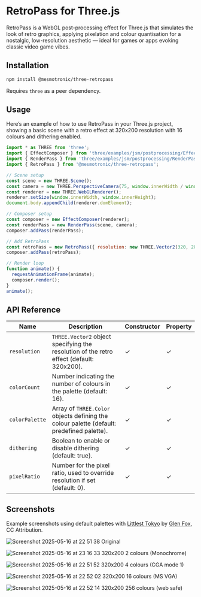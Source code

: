 # RetroPass for Three.js

RetroPass is a WebGL post-processing effect for Three.js that simulates the look of retro graphics, applying pixelation and colour quantisation for a nostalgic, low-resolution aesthetic — ideal for games or apps evoking classic video game vibes.

## Installation

```bash
npm install @mesmotronic/three-retropass
```

Requires `three` as a peer dependency.

## Usage

Here’s an example of how to use RetroPass in your Three.js project, showing a basic scene with a retro effect at 320x200 resolution with 16 colours and dithering enabled.

```javascript
import * as THREE from 'three';
import { EffectComposer } from 'three/examples/jsm/postprocessing/EffectComposer.js';
import { RenderPass } from 'three/examples/jsm/postprocessing/RenderPass.js';
import { RetroPass } from '@mesmotronic/three-retropass';

// Scene setup
const scene = new THREE.Scene();
const camera = new THREE.PerspectiveCamera(75, window.innerWidth / window.innerHeight, 0.1, 1000);
const renderer = new THREE.WebGLRenderer();
renderer.setSize(window.innerWidth, window.innerHeight);
document.body.appendChild(renderer.domElement);

// Composer setup
const composer = new EffectComposer(renderer);
const renderPass = new RenderPass(scene, camera);
composer.addPass(renderPass);

// Add RetroPass
const retroPass = new RetroPass({ resolution: new THREE.Vector2(320, 200), colorCount: 16, dithering: true });
composer.addPass(retroPass);

// Render loop
function animate() {
  requestAnimationFrame(animate);
  composer.render();
}
animate();
```

## API Reference

| Name | Description | Constructor | Property |
| --- | --- | --- | --- |
| `resolution` | `THREE.Vector2` object specifying the resolution of the retro effect (default: 320x200). | ✓ | ✓ |
| `colorCount` | Number indicating the number of colours in the palette (default: 16). | ✓ | ✓ |
| `colorPalette` | Array of `THREE.Color` objects defining the colour palette (default: predefined palette). | ✓ | ✓ |
| `dithering` | Boolean to enable or disable dithering (default: true). | ✓ | ✓ |
| `pixelRatio` | Number for the pixel ratio, used to override resolution if set (default: 0). | ✓ | ✓ |

## Screenshots

Example screenshots using default palettes with [Littlest Tokyo](https://artstation.com/artwork/1AGwX) by
[Glen Fox](https://artstation.com/glenatron), CC Attribution.

![Screenshot 2025-05-16 at 22 51 38](https://github.com/user-attachments/assets/a5eb9b18-8802-4a25-96fc-449dbedf170e)
Original

![Screenshot 2025-05-16 at 23 16 33](https://github.com/user-attachments/assets/e2897897-ee3c-4a8f-802c-7d185e0ab70d)
320x200 2 colours (Monochrome)

![Screenshot 2025-05-16 at 22 51 52](https://github.com/user-attachments/assets/a3f68162-2e72-4b10-a2c1-b35e24f62489)
320x200 4 colours (CGA mode 1)

![Screenshot 2025-05-16 at 22 52 02](https://github.com/user-attachments/assets/bab38ec2-fe22-453b-ac3e-81f818b7bb73)
320x200 16 colours (MS VGA)

![Screenshot 2025-05-16 at 22 52 14](https://github.com/user-attachments/assets/980d0cee-39a0-43e5-b816-937412b8e4d9)
320x200 256 colours (web safe)
